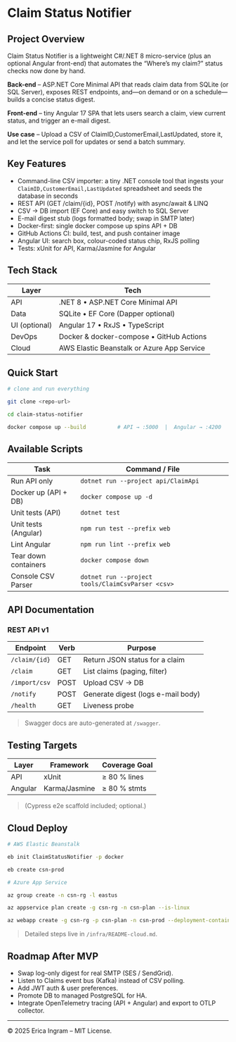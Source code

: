 # Claim Status Notifier

## Project Overview
Claim Status Notifier is a lightweight C#/.NET 8 micro-service (plus an optional Angular front-end) that automates the “Where’s my claim?” status checks now done by hand.

**Back-end** – ASP.NET Core Minimal API that reads claim data from SQLite (or SQL Server), exposes REST endpoints, and—on demand or on a schedule—builds a concise status digest.

**Front-end** – tiny Angular 17 SPA that lets users search a claim, view current status, and trigger an e-mail digest.

**Use case** – Upload a CSV of ClaimID,CustomerEmail,LastUpdated, store it, and let the service poll for updates or send a batch summary.


## Key Features
- Command-line CSV importer: a tiny .NET console tool that ingests your
  `ClaimID,CustomerEmail,LastUpdated` spreadsheet and seeds the database in seconds
- REST API (GET /claim/{id}, POST /notify) with async/await & LINQ  
- CSV → DB import (EF Core) and easy switch to SQL Server  
- E-mail digest stub (logs formatted body; swap in SMTP later)  
- Docker-first: single docker compose up spins API + DB  
- GitHub Actions CI: build, test, and push container image  
- Angular UI: search box, colour-coded status chip, RxJS polling  
- Tests: xUnit for API, Karma/Jasmine for Angular


## Tech Stack
| **Layer**     | **Tech**                                     |
|---------------|-----------------------------------------------|
| API           | .NET 8 • ASP.NET Core Minimal API             |
| Data          | SQLite • EF Core (Dapper optional)            |
| UI (optional) | Angular 17 • RxJS • TypeScript                |
| DevOps        | Docker & docker-compose • GitHub Actions      |
| Cloud         | AWS Elastic Beanstalk or Azure App Service    |


## Quick Start
```bash
# clone and run everything

git clone <repo-url>

cd claim-status-notifier

docker compose up --build          # API → :5000  |  Angular → :4200

```


## Available Scripts
| **Task**              | **Command / File**                                |
|-----------------------|---------------------------------------------------|
| Run API only          | `dotnet run --project api/ClaimApi`               |
| Docker up (API + DB)  | `docker compose up -d`                            |
| Unit tests (API)      | `dotnet test`                                     |
| Unit tests (Angular)  | `npm run test --prefix web`                       |
| Lint Angular          | `npm run lint --prefix web`                       |
| Tear down containers  | `docker compose down`                             |
| Console CSV Parser    | `dotnet run --project tools/ClaimCsvParser <csv>` |


## API Documentation

### REST API v1
| **Endpoint**    | **Verb** | **Purpose**                       |
|-----------------|----------|-----------------------------------|
| `/claim/{id}`   | GET      | Return JSON status for a claim    |
| `/claim`        | GET      | List claims (paging, filter)      |
| `/import/csv`   | POST     | Upload CSV → DB                   |
| `/notify`       | POST     | Generate digest (logs e-mail body)|
| `/health`       | GET      | Liveness probe                    |

> Swagger docs are auto-generated at `/swagger`.


## Testing Targets
| **Layer** | **Framework**     | **Coverage Goal**         |
|----------|-------------------|----------------------------|
| API      | xUnit             | ≥ 80 % lines               |
| Angular  | Karma/Jasmine     | ≥ 80 % stmts               |

> (Cypress e2e scaffold included; optional.)


## Cloud Deploy
```bash
# AWS Elastic Beanstalk

eb init ClaimStatusNotifier -p docker

eb create csn-prod
```



```bash
# Azure App Service

az group create -n csn-rg -l eastus

az appservice plan create -g csn-rg -n csn-plan --is-linux

az webapp create -g csn-rg -p csn-plan -n csn-prod --deployment-container-image-name <your-image>
```

> Detailed steps live in `/infra/README-cloud.md`.


## Roadmap After MVP
- Swap log-only digest for real SMTP (SES / SendGrid).
- Listen to Claims event bus (Kafka) instead of CSV polling.
- Add JWT auth & user preferences.
- Promote DB to managed PostgreSQL for HA.
- Integrate OpenTelemetry tracing (API + Angular) and export to OTLP collector.

---
© 2025 Erica Ingram – MIT License.



